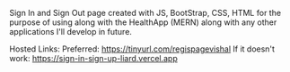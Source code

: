 Sign In and Sign Out page created with JS, BootStrap, CSS, HTML for the purpose of using along with the HealthApp (MERN) along with any other applications I'll develop in future.

Hosted Links: 
Preferred: https://tinyurl.com/regispagevishal
If it doesn't work: https://sign-in-sign-up-liard.vercel.app

